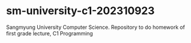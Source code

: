 # sm-university-c1-202310923
Sangmyung University Computer Science. Repository to do homework of first grade lecture, C1 Programming
